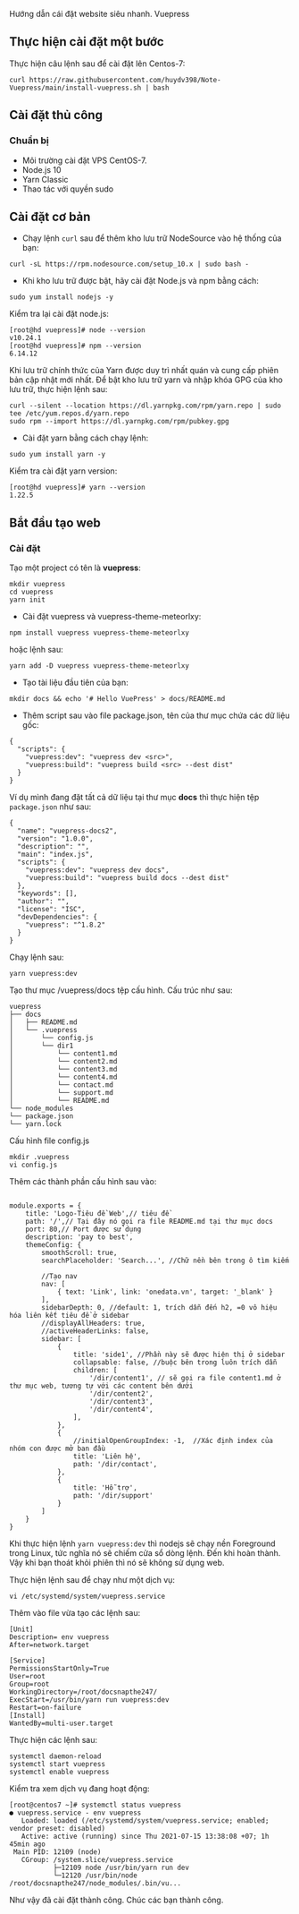 Hướng dẫn cái đặt website siêu nhanh. Vuepress

## Thực hiện cài đặt một bước
Thực hiện câu lệnh sau để cài đặt lên Centos-7:

`curl https://raw.githubusercontent.com/huydv398/Note-Vuepress/main/install-vuepress.sh | bash `

##  Cài đặt thủ công
### Chuẩn bị
* Môi trường cài đặt VPS CentOS-7.
* Node.js 10
* Yarn Classic
* Thao tác với quyền sudo
## Cài đặt cơ bản
* Chạy lệnh `curl` sau để thêm kho lưu trữ NodeSource vào hệ thống của bạn:
```
curl -sL https://rpm.nodesource.com/setup_10.x | sudo bash -
```

* Khi kho lưu trữ được bật, hãy cài đặt Node.js và npm bằng cách:
```
sudo yum install nodejs -y
```

Kiểm tra lại cài đặt node.js:
```
[root@hd vuepress]# node --version
v10.24.1
[root@hd vuepress]# npm --version
6.14.12
```

Khi lưu trữ chính thức của Yarn được duy trì nhất quán và cung cấp phiên bản cập nhật mới nhất. Để bật kho lưu trữ yarn và nhập khóa GPG của kho lưu trữ, thực hiện lệnh sau:
```
curl --silent --location https://dl.yarnpkg.com/rpm/yarn.repo | sudo tee /etc/yum.repos.d/yarn.repo
sudo rpm --import https://dl.yarnpkg.com/rpm/pubkey.gpg
```

* Cài đặt yarn bằng cách chạy lệnh:
```
sudo yum install yarn -y
```

Kiểm tra cài đặt yarn version:
```
[root@hd vuepress]# yarn --version
1.22.5
```
## Bắt đầu tạo web
### Cài đặt
Tạo một project có tên là **vuepress**:

```
mkdir vuepress
cd vuepress
yarn init
```

* Cài đặt vuepress và vuepress-theme-meteorlxy:
```
npm install vuepress vuepress-theme-meteorlxy
```

hoặc lệnh sau:
```
yarn add -D vuepress vuepress-theme-meteorlxy
```
* Tạo tài liệu đầu tiên của bạn:
```
mkdir docs && echo '# Hello VuePress' > docs/README.md
```
* Thêm script sau vào file package.json, tên của thư mục chứa các dữ liệu gốc:
```
{
  "scripts": {
    "vuepress:dev": "vuepress dev <src>",
    "vuepress:build": "vuepress build <src> --dest dist"
  }
}
```
Ví dụ mình đang đặt tất cả dữ liệu tại thư mục **docs** thì thực hiện tệp `package.json` như sau:
```
{
  "name": "vuepress-docs2",
  "version": "1.0.0",
  "description": "",
  "main": "index.js",
  "scripts": {
    "vuepress:dev": "vuepress dev docs",
    "vuepress:build": "vuepress build docs --dest dist"
  },
  "keywords": [],
  "author": "",
  "license": "ISC",
  "devDependencies": {
    "vuepress": "^1.8.2"
  }
}

```

Chạy lệnh sau:
```
yarn vuepress:dev
```

Tạo thư mục /vuepress/docs tệp cấu hình. Cấu trúc như sau:
```
vuepress
├── docs
│   ├── README.md
│   └── .vuepress
│       └── config.js
│       └── dir1
│           └── content1.md
│           └── content2.md
│           └── content3.md
│           └── content4.md
│           └── contact.md
│           └── support.md
│           └── README.md
└── node_modules
└── package.json
└── yarn.lock
```

Cấu hình file config.js

```cd ~/vuepress/docs
mkdir .vuepress
vi config.js
```
Thêm các thành phần cấu hình sau vào:
```

module.exports = {
    title: 'Logo-Tiêu đề Web',// tiêu đề
    path: '/',// Tại đây nó gọi ra file README.md tại thư mục docs
    port: 80,// Port được sử dụng
    description: 'pay to best',
    themeConfig: {
        smoothScroll: true,
        searchPlaceholder: 'Search...', //Chữ nền bên trong ô tìm kiếm

        //Tạo nav
        nav: [
            { text: 'Link', link: 'onedata.vn', target: '_blank' }
        ],
        sidebarDepth: 0, //default: 1, trích dẫn đến h2, =0 vô hiệu hóa liên kết tiêu đề ở sidebar
        //displayAllHeaders: true,
        //activeHeaderLinks: false,
        sidebar: [
            {
                title: 'side1', //Phần này sẽ được hiện thị ở sidebar
                collapsable: false, //buộc bên trong luôn trích dẫn 
                children: [
                    '/dir/content1', // sẽ gọi ra file content1.md ở thư mục web, tương tự với các content bên dưới
                    '/dir/content2',
                    '/dir/content3',
                    '/dir/content4',
                ],
            },
            {
                //initialOpenGroupIndex: -1,  //Xác định index của nhóm con được mở ban đầu
                title: 'Liên hệ',
                path: '/dir/contact',            
            },
            {
                title: 'Hỗ trợ',
                path: '/dir/support'
            }
        ]
    }
}
```


Khi thực hiện lệnh `yarn vuepress:dev` thì nodejs sẽ chạy nền Foreground trong Linux, tức nghĩa nó sẽ chiếm cửa sổ dòng lệnh. Đến khi hoàn thành. Vậy khi bạn thoát khỏi phiên thì nó sẽ không sử dụng web.


Thực hiện lệnh sau để chạy như một dịch vụ:

`vi /etc/systemd/system/vuepress.service`

Thêm vào file vừa tạo các lệnh sau:
```
[Unit]
Description= env vuepress
After=network.target

[Service]
PermissionsStartOnly=True
User=root
Group=root
WorkingDirectory=/root/docsnapthe247/
ExecStart=/usr/bin/yarn run vuepress:dev
Restart=on-failure
[Install]
WantedBy=multi-user.target
```

Thực hiện các lệnh sau:
```
systemctl daemon-reload
systemctl start vuepress
systemctl enable vuepress
```

Kiểm tra xem dịch vụ đang hoạt động:

```
[root@centos7 ~]# systemctl status vuepress
● vuepress.service - env vuepress
   Loaded: loaded (/etc/systemd/system/vuepress.service; enabled; vendor preset: disabled)
   Active: active (running) since Thu 2021-07-15 13:38:08 +07; 1h 45min ago
 Main PID: 12109 (node)
   CGroup: /system.slice/vuepress.service
           ├─12109 node /usr/bin/yarn run dev
           └─12120 /usr/bin/node /root/docsnapthe247/node_modules/.bin/vu...

```

Như vậy đã cài đặt thành công. Chúc các bạn thành công.
